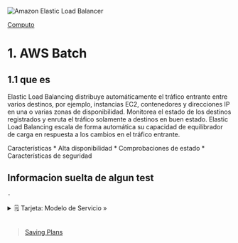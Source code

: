 ![Amazon Elastic Load Balancer ](../../assets/Computo/elb-logo.jpeg)

[Computo](../../Computo/)

# 1. AWS Batch

## 1.1 que es

Elastic Load Balancing distribuye automáticamente el tráfico entrante entre varios destinos, por ejemplo, instancias EC2, contenedores y direcciones IP en una o varias zonas de disponibilidad. Monitorea el estado de los destinos registrados y enruta el tráfico solamente a destinos en buen estado. Elastic Load Balancing escala de forma automática su capacidad de equilibrador de carga en respuesta a los cambios en el tráfico entrante.

Características
    * Alta disponibilidad
    * Comprobaciones de estado
    * Características de seguridad

## Informacion suelta de algun test

    -

<details>
<summary>🗒 Tarjeta: Modelo de Servicio »</summary>

| Tipos  |
| ---- |
> | [Tipos ELB](otro/Conceptos-AWS_Cloud/assets/Computo/Tipos_ELB.png) |

</details>


<br/>

> [Saving Plans](./saving_Plans.md)

<br/>
